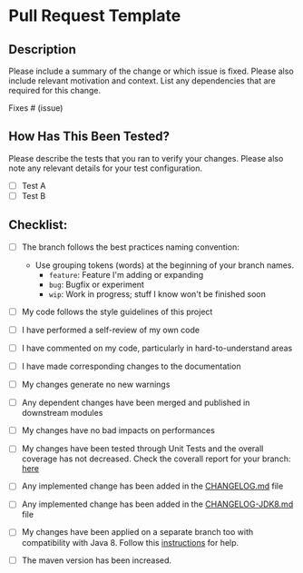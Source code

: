 # Pull Request Template

## Description

Please include a summary of the change or which issue is fixed. Please also include relevant motivation and context. List any dependencies that are required for this change.

Fixes # (issue)

## How Has This Been Tested?

Please describe the tests that you ran to verify your changes. Please also note any relevant details for your test configuration.

- [ ] Test A
- [ ] Test B

## Checklist:

- [ ] The branch follows the best practices naming convention:
     - Use grouping tokens (words) at the beginning of your branch names.
        * `feature`: Feature I'm adding or expanding
        * `bug`: Bugfix or experiment
        * `wip`: Work in progress; stuff I know won't be finished soon
- [ ] My code follows the style guidelines of this project
- [ ] I have performed a self-review of my own code
- [ ] I have commented on my code, particularly in hard-to-understand areas
- [ ] I have made corresponding changes to the documentation
- [ ] My changes generate no new warnings
- [ ] Any dependent changes have been merged and published in downstream modules
- [ ] My changes have no bad impacts on performances
- [ ] My changes have been tested through Unit Tests and the overall coverage has not decreased. Check the coverall report for your branch: [here](https://coveralls.io/github/ExpediaGroup/bull)
- [ ] Any implemented change has been added in the [CHANGELOG.md](./CHANGELOG.md) file 
- [ ] Any implemented change has been added in the [CHANGELOG-JDK8.md](./CHANGELOG-JDK8.md) file 
- [ ] My changes have been applied on a separate branch too with compatibility with Java 8. Follow this [instructions](https://github.com/ExpediaGroup/bull/blob/master/RELEASE.md#3-prepare-the-jdk8-release) for help.

- [ ] The maven version has been increased. 

